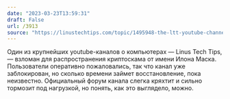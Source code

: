 ```yaml
---
date: "2023-03-23T13:59:31"
draft: False
url: /3913
source: "https://linustechtips.com/topic/1495948-the-ltt-youtube-channel-got-hacked-to-push-a-crypto-scam/"
---
```


Один из крупнейших youtube-каналов о компьютерах — Linus Tech Tips, — взломан для распространения криптоскама от имени Илона Маска. Пользователи оперативно пожаловались, так что канал уже заблокирован, но сколько времени займет восстановление, пока неизвестно. Официальный форум канала слегка кряхтит и сильно тормозит под нагрузкой, но понять, как это выглядело, можно.
